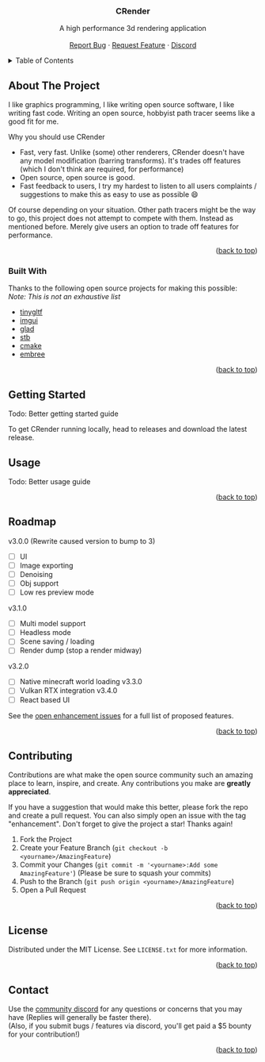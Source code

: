 <h3 align="center">CRender</h3>
<p align="center">
A high performance 3d rendering application
<br />
<br />
<a href="https://github.com/LegendWasTaken/CRender/issues">Report Bug</a>
·
<a href="https://github.com/LegendWasTaken/CRender/issues">Request Feature</a>
·
<a href="https://discord.gg/ZjrRyKXpWg">Discord</a>
</p>

<!-- TABLE OF CONTENTS -->
<details>
  <summary>Table of Contents</summary>
  <ol>
    <li>
      <a href="#about-the-project">About The Project</a>
      <ul>
        <li><a href="#built-with">Built With</a></li>
      </ul>
    </li>
    <li>
      <a href="#getting-started">Getting Started</a>
      <ul>
        <li><a href="#prerequisites">Prerequisites</a></li>
        <li><a href="#installation">Installation</a></li>
      </ul>
    </li>
    <li><a href="#usage">Usage</a></li>
    <li><a href="#roadmap">Roadmap</a></li>
    <li><a href="#contributing">Contributing</a></li>
    <li><a href="#license">License</a></li>
    <li><a href="#contact">Contact</a></li>
    <li><a href="#acknowledgments">Acknowledgments</a></li>
  </ol>
</details>



<!-- ABOUT THE PROJECT -->
## About The Project

I like graphics programming, I like writing open source software, I like writing fast code. Writing an open source, hobbyist path tracer seems like a good fit for me.

Why you should use CRender
* Fast, very fast. Unlike (some) other renderers, CRender doesn't have any model modification (barring transforms). It's trades off features (which I don't think are required, for performance)
* Open source, open source is good. 
* Fast feedback to users, I try my hardest to listen to all users complaints / suggestions to make this as easy to use as possible :smile:

Of course depending on your situation. Other path tracers might be the way to go, this project does not attempt to compete with them. Instead as mentioned before. Merely give users an option to trade off features for performance.

<p align="right">(<a href="#top">back to top</a>)</p>

### Built With

Thanks to the following open source projects for making this possible:
<br/>
*Note: This is not an exhaustive list*

* [tinygltf](https://github.com/syoyo/tinygltf)
* [imgui](https://github.com/ocornut/imgui)
* [glad](https://github.com/Dav1dde/glad)
* [stb](https://github.com/nothings/stb)
* [cmake](https://cmake.org/)
* [embree](https://www.embree.org/)

<p align="right">(<a href="#top">back to top</a>)</p>



<!-- GETTING STARTED -->
## Getting Started

Todo: Better getting started guide

To get CRender running locally, head to releases and download the latest release.

## Usage

Todo: Better usage guide

<p align="right">(<a href="#top">back to top</a>)</p>

<!-- ROADMAP -->
## Roadmap

v3.0.0 (Rewrite caused version to bump to 3)
- [ ] UI
- [ ] Image exporting 
- [ ] Denoising 
- [ ] Obj support
- [ ] Low res preview mode

v3.1.0
- [ ] Multi model support
- [ ] Headless mode
- [ ] Scene saving / loading
- [ ] Render dump (stop a render midway)

v3.2.0 
- [ ] Native minecraft world loading
v3.3.0
- [ ] Vulkan RTX integration 
v3.4.0
- [ ] React based UI

See the [open enhancement issues](https://github.com/LegendWasTaken/CRender/labels/enhancement) for a full list of proposed features.

<p align="right">(<a href="#top">back to top</a>)</p>



<!-- CONTRIBUTING -->
## Contributing

Contributions are what make the open source community such an amazing place to learn, inspire, and create. Any contributions you make are **greatly appreciated**.

If you have a suggestion that would make this better, please fork the repo and create a pull request. You can also simply open an issue with the tag "enhancement".
Don't forget to give the project a star! Thanks again!

1. Fork the Project
2. Create your Feature Branch (`git checkout -b <yourname>/AmazingFeature`)
3. Commit your Changes (`git commit -m '<yourname>:Add some AmazingFeature'`) (Please be sure to squash your commits)
4. Push to the Branch (`git push origin <yourname>/AmazingFeature`)
5. Open a Pull Request

<p align="right">(<a href="#top">back to top</a>)</p>

<!-- LICENSE -->
## License

Distributed under the MIT License. See `LICENSE.txt` for more information.

<p align="right">(<a href="#top">back to top</a>)</p>



<!-- CONTACT -->
## Contact

Use the [community discord](https://discord.gg/ZjrRyKXpWg) for any questions or concerns that you may have (Replies will generally be faster there).
<br/>
(Also, if you submit bugs / features via discord, you'll get paid a $5 bounty for your contribution!)

<p align="right">(<a href="#top">back to top</a>)</p>